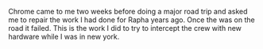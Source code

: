Chrome came to me two weeks before doing a major road trip and asked me to repair the work I had done for Rapha years ago. Once the was on the road it failed. This is the work I did to try to intercept the crew with new hardware while I was in new york. 
